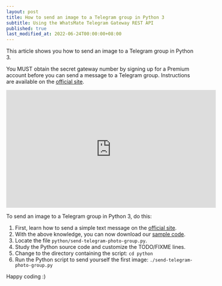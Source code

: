 ```yaml
---
layout: post
title: How to send an image to a Telegram group in Python 3
subtitle: Using the WhatsMate Telegram Gateway REST API
published: true
last_modified_at: 2022-06-24T00:00:00+08:00
---
```


This article shows you how to send an image to a Telegram group in Python 3.

You MUST obtain the secret gateway number by signing up for a Premium account before you can send a message to a Telegram group. Instructions are available on the [official site](https://www.whatsmate.net/telegram-gateway-subscribe.html).


<iframe width="560" height="315" src="https://www.youtube.com/embed/mIhwi8Z8sgs?rel=0&cc_load_policy=1" frameborder="0" allowfullscreen></iframe>

To send an image to a Telegram group in Python 3, do this:

1. First, learn how to send a simple text message on the [official site](https://www.whatsmate.net/telegram-group-message-api.html). 
2. With the above knowledge, you can now download our [sample code](https://github.com/whatsmate/telegram-demos/archive/master.zip).
3. Locate the file `python/send-telegram-photo-group.py`.  <script src="https://gist.github.com/whatsmate/59160699915be56094eb62164ed21db2.js"></script>
4. Study the Python source code and customize the TODO/FIXME lines.
5. Change to the directory containing the script: `cd python`
6. Run the Python script to send yourself the first image: `./send-telegram-photo-group.py`


Happy coding :) 


<br>
<script async src="//pagead2.googlesyndication.com/pagead/js/adsbygoogle.js"></script>
<ins class="adsbygoogle"
     style="display:inline-block;width:728px;height:90px"
     data-ad-client="ca-pub-7383487179928477"
     data-ad-slot="6959057004"></ins>
<script>
(adsbygoogle = window.adsbygoogle || []).push({});
</script>
<br>

